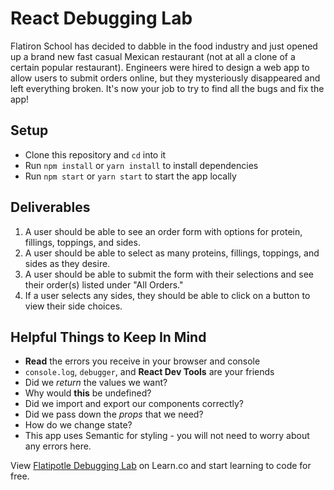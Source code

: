 # React Debugging Lab

Flatiron School has decided to dabble in the food industry and just opened up a brand new fast casual Mexican restaurant (not at all a clone of a certain popular restaurant). Engineers were hired to design a web app to allow users to submit orders online, but they mysteriously disappeared and left everything broken. It's now your job to try to find all the bugs and fix the app!

## Setup

* Clone this repository and `cd` into it
* Run `npm install` or `yarn install` to install dependencies
* Run `npm start` or `yarn start` to start the app locally

## Deliverables

1. A user should be able to see an order form with options for protein, fillings, toppings, and sides.
2. A user should be able to select as many proteins, fillings, toppings, and sides as they desire.
3. A user should be able to submit the form with their selections and see their order(s) listed under "All Orders."
4. If a user selects any sides, they should be able to click on a button to view their side choices.


## Helpful Things to Keep In Mind

* **Read** the errors you receive in your browser and console
* `console.log`, `debugger`, and **React Dev Tools** are your friends
* Did we *return* the values we want?
* Why would **this** be undefined?
* Did we import and export our components correctly?
* Did we pass down the *props* that we need?
* How do we change state?
* This app uses Semantic for styling - you will not need to worry about any errors here.

<p class='util--hide'>View <a href='https://learn.co/lessons/Flatipotle-Debugging-Lab'>Flatipotle Debugging Lab</a> on Learn.co and start learning to code for free.</p>

